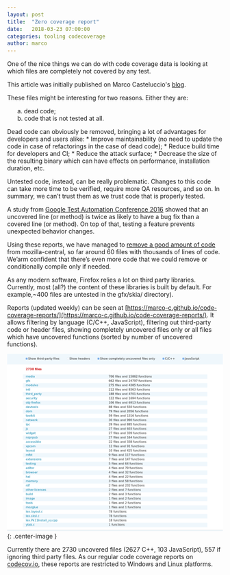 ```yaml
---
layout: post
title:  "Zero coverage report"
date:   2018-03-23 07:00:00
categories: tooling codecoverage
author: marco
---
```


One of the nice things we can do with code coverage data is looking at which files are completely not covered by any test.

<aside>This article was initially published on Marco Casteluccio's <a href="https://marco-c.github.io/">blog</a>.</aside>

These files might be interesting for two reasons. Either they are:
<ol style="list-style-type:lower-alpha; list-style-position: inside;">
  <li>dead code;</li>
  <li>code that is not tested at all.</li>
</ol>
Dead code can obviously be removed, bringing a lot of advantages for developers and users alike:
* Improve maintainability (no need to update the code in case of refactorings in the case of dead code);
* Reduce build time for developers and CI;
* Reduce the attack surface;
* Decrease the size of the resulting binary which can have effects on performance, installation duration, etc.

Untested code, instead, can be really problematic. Changes to this code can take more time to be verified, require more QA resources, and so on. In summary, we can’t trust them as we trust code that is properly tested.

A study from [Google Test Automation Conference 2016](https://www.youtube.com/watch?v=NKEptA3KP08) showed that an uncovered line (or method) is twice as likely to have a bug fix than a covered line (or method).
On top of that, testing a feature prevents unexpected behavior changes.

Using these reports, we have managed to [remove a good amount of code](https://bugzilla.mozilla.org/show_bug.cgi?id=1415819) from mozilla-central, so far around 60 files with thousands of lines of code. We’arm confident that there’s even more code that we could remove or conditionally compile only if needed.

As any modern software, Firefox relies a lot on third party libraries. Currently, most (all?) the content of these libraries is built by default. For example,~400 files are untested in the gfx/skia/ directory).

Reports (updated weekly) can be seen at [https://marco-c.github.io/code-coverage-reports/](https://marco-c.github.io/code-coverage-reports/).
It allows filtering by language (C/C++, JavaScript), filtering out third-party code or header files, showing completely uncovered files only or all files which have uncovered functions (sorted by number of uncovered functions).

![uncovered code](/images/posts/codecoverage/uncovered_files.png "Uncovered Files"){: .center-image }


Currently there are 2730 uncovered files (2627 C++, 103 JavaScript), 557 if ignoring third party files. As our regular code coverage reports on [codecov.io](https://codecov.io/gh/marco-c/gecko-dev), these reports are restricted to Windows and Linux platforms.

